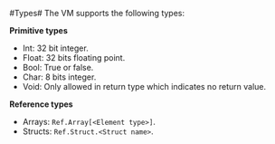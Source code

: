 #Types#
The VM supports the following types:

__Primitive types__
* Int: 32 bit integer.
* Float: 32 bits floating point.
* Bool: True or false.
* Char: 8 bits integer.
* Void: Only allowed in return type which indicates no return value.

__Reference types__
* Arrays: `Ref.Array[<Element type>]`.
* Structs: `Ref.Struct.<Struct name>`.
